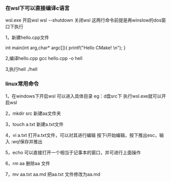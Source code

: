 ### 在wsl下可以直接编译c语言
wsl.exe  开启wsl
wsl --shutdown 关闭wsl
这两行命令前提是再winslow的dos窗口下执行

1，新建hello.cpp文件

int main(int arg,char* argc[]){
	printf("Hello CMake! \n");
}

2,编译hello.cpp
gcc hello.cpp -o hell

3,执行hell
./hell

### linux常用命令

1，在windows下开启wsl
可以进入具体目录 eg：d盘src下 执行wsl.exe就可以开启wsl

2，mkdir src  新建aa文件夹

3，touch a.txt 新建a.txt文件

4，vi a.txt 打开a.txt文件，可以对其进行编辑 按下i开始编辑，按下推出esc，输入 :wq!保存并推出

5，echo 可以直接打开一个相当于记事本的窗口，并可进行上面操作

6，rm aa 删除aa 文件

7，mv aa.txt aa.md  把aa.txt 文件修改为aa.md
